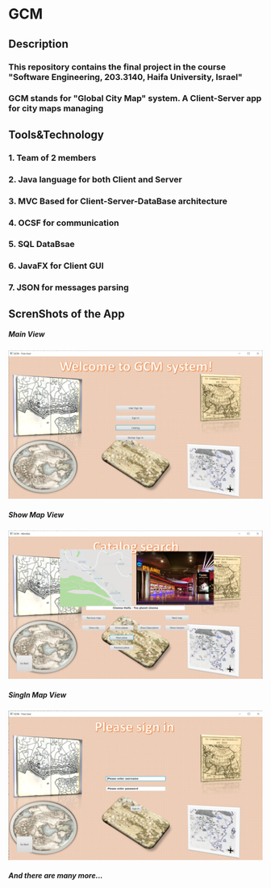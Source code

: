 # GCM

## Description
### This repository contains the final project in the course "Software Engineering, 203.3140, Haifa University, Israel"
### GCM stands for "Global City Map" system. A Client-Server app for city maps managing

## Tools&Technology
### 1. Team of 2 members
### 2. Java language for both Client and Server
### 3. MVC Based for Client-Server-DataBase architecture
### 4. OCSF for communication
### 5. SQL DataBsae
### 6. JavaFX for Client GUI
### 7. JSON for messages parsing

## ScrenShots of the App
##### Main View<br/>
![alt text](Other/MainView.PNG "Title")
##### Show Map View<br/>
![alt text](Other/ShowMapView.PNG "Title")
##### SingIn Map View<br/>
![alt text](Other/SingInView.PNG "Title")
##### And there are many more...
